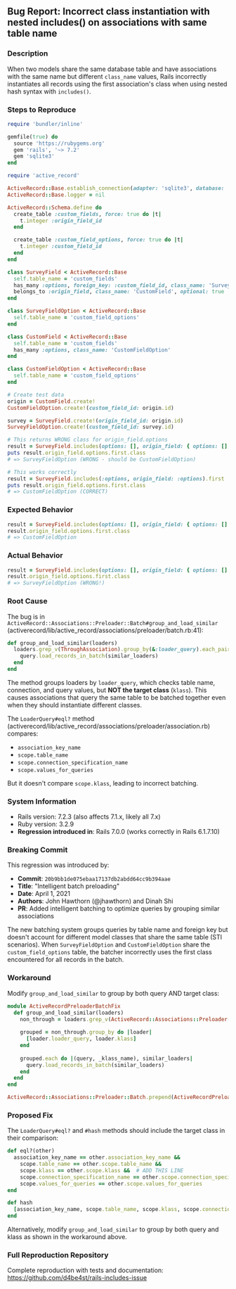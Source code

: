 ## Bug Report: Incorrect class instantiation with nested includes() on associations with same table name

### Description

When two models share the same database table and have associations with the same name but different `class_name` values, Rails incorrectly instantiates all records using the first association's class when using nested hash syntax with `includes()`.

### Steps to Reproduce

```ruby
require 'bundler/inline'

gemfile(true) do
  source 'https://rubygems.org'
  gem 'rails', '~> 7.2'
  gem 'sqlite3'
end

require 'active_record'

ActiveRecord::Base.establish_connection(adapter: 'sqlite3', database: ':memory:')
ActiveRecord::Base.logger = nil

ActiveRecord::Schema.define do
  create_table :custom_fields, force: true do |t|
    t.integer :origin_field_id
  end

  create_table :custom_field_options, force: true do |t|
    t.integer :custom_field_id
  end
end

class SurveyField < ActiveRecord::Base
  self.table_name = 'custom_fields'
  has_many :options, foreign_key: :custom_field_id, class_name: 'SurveyFieldOption'
  belongs_to :origin_field, class_name: 'CustomField', optional: true
end

class SurveyFieldOption < ActiveRecord::Base
  self.table_name = 'custom_field_options'
end

class CustomField < ActiveRecord::Base
  self.table_name = 'custom_fields'
  has_many :options, class_name: 'CustomFieldOption'
end

class CustomFieldOption < ActiveRecord::Base
  self.table_name = 'custom_field_options'
end

# Create test data
origin = CustomField.create!
CustomFieldOption.create!(custom_field_id: origin.id)

survey = SurveyField.create!(origin_field_id: origin.id)
SurveyFieldOption.create!(custom_field_id: survey.id)

# This returns WRONG class for origin_field.options
result = SurveyField.includes(options: [], origin_field: { options: [] }).first
puts result.origin_field.options.first.class
# => SurveyFieldOption (WRONG - should be CustomFieldOption)

# This works correctly
result = SurveyField.includes(:options, origin_field: :options).first
puts result.origin_field.options.first.class
# => CustomFieldOption (CORRECT)
```

### Expected Behavior

```ruby
result = SurveyField.includes(options: [], origin_field: { options: [] }).first
result.origin_field.options.first.class
# => CustomFieldOption
```

### Actual Behavior

```ruby
result = SurveyField.includes(options: [], origin_field: { options: [] }).first
result.origin_field.options.first.class
# => SurveyFieldOption (WRONG!)
```

### Root Cause

The bug is in `ActiveRecord::Associations::Preloader::Batch#group_and_load_similar` (activerecord/lib/active_record/associations/preloader/batch.rb:41):

```ruby
def group_and_load_similar(loaders)
  loaders.grep_v(ThroughAssociation).group_by(&:loader_query).each_pair do |query, similar_loaders|
    query.load_records_in_batch(similar_loaders)
  end
end
```

The method groups loaders by `loader_query`, which checks table name, connection, and query values, but **NOT the target class** (`klass`). This causes associations that query the same table to be batched together even when they should instantiate different classes.

The `LoaderQuery#eql?` method (activerecord/lib/active_record/associations/preloader/association.rb) compares:
- `association_key_name`
- `scope.table_name`
- `scope.connection_specification_name`
- `scope.values_for_queries`

But it doesn't compare `scope.klass`, leading to incorrect batching.

### System Information

- Rails version: 7.2.3 (also affects 7.1.x, likely all 7.x)
- Ruby version: 3.2.9
- **Regression introduced in**: Rails 7.0.0 (works correctly in Rails 6.1.7.10)

### Breaking Commit

This regression was introduced by:

- **Commit**: `20b9bb1de075ebaa17137db2abdd64cc9b394aae`
- **Title**: "Intelligent batch preloading"
- **Date**: April 1, 2021
- **Authors**: John Hawthorn (@jhawthorn) and Dinah Shi
- **PR**: Added intelligent batching to optimize queries by grouping similar associations

The new batching system groups queries by table name and foreign key but doesn't account for different model classes that share the same table (STI scenarios). When `SurveyFieldOption` and `CustomFieldOption` share the `custom_field_options` table, the batcher incorrectly uses the first class encountered for all records in the batch.

### Workaround

Modify `group_and_load_similar` to group by both query AND target class:

```ruby
module ActiveRecordPreloaderBatchFix
  def group_and_load_similar(loaders)
    non_through = loaders.grep_v(ActiveRecord::Associations::Preloader::ThroughAssociation)
    
    grouped = non_through.group_by do |loader|
      [loader.loader_query, loader.klass]
    end
    
    grouped.each do |(query, _klass_name), similar_loaders|
      query.load_records_in_batch(similar_loaders)
    end
  end
end

ActiveRecord::Associations::Preloader::Batch.prepend(ActiveRecordPreloaderBatchFix)
```

### Proposed Fix

The `LoaderQuery#eql?` and `#hash` methods should include the target class in their comparison:

```ruby
def eql?(other)
  association_key_name == other.association_key_name &&
    scope.table_name == other.scope.table_name &&
    scope.klass == other.scope.klass &&  # ADD THIS LINE
    scope.connection_specification_name == other.scope.connection_specification_name &&
    scope.values_for_queries == other.scope.values_for_queries
end

def hash
  [association_key_name, scope.table_name, scope.klass, scope.connection_specification_name, scope.values_for_queries].hash
end
```

Alternatively, modify `group_and_load_similar` to group by both query and klass as shown in the workaround above.

### Full Reproduction Repository

Complete reproduction with tests and documentation: https://github.com/d4be4st/rails-includes-issue
